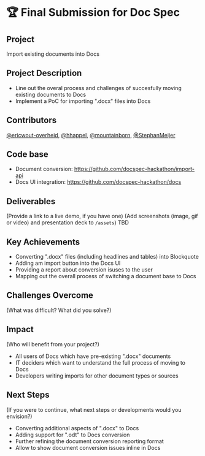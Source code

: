 
# 🏆 Final Submission for Doc Spec

## Project
Import existing documents into Docs

## Project Description
- Line out the overal process and challenges of succesfully moving existing documents to Docs
- Implement a PoC for importing ".docx" files into Docs

## Contributors
<a href="https://github.com/ericwout-overheid">@ericwout-overheid</a>, <a href="https://github.com/hhappel">@hhappel</a>, <a href="https://github.com/mountainborn">@mountainborn</a>, <a href="https://github.com/StephanMeijer">@StephanMeijer</a>

## Code base
- Document conversion: https://github.com/docspec-hackathon/import-api
- Docs UI integration: https://github.com/docspec-hackathon/docs

## Deliverables 
(Provide a link to a live demo, if you have one)
(Add screenshots (image, gif or video) and presentation deck to `/assets`)
TBD

## Key Achievements
- Converting ".docx" files (including headlines and tables) into Blockquote
- Adding am import button into the Docs UI
- Providing a report about conversion isuses to the user
- Mapping out the overall process of switching a document base to Docs

## Challenges Overcome
(What was difficult? What did you solve?)

## Impact
(Who will benefit from your project?)

- All users of Docs which have pre-existing ".docx" documents
- IT deciders which want to understand the full process of moving to Docs
- Developers writing imports for other document types or sources

## Next Steps
(If you were to continue, what next steps or developments would you envision?)

- Converting additional aspects of ".docx" to Docs
- Adding support for ".odt" to Docs conversion
- Further refining the document conversion reporting format
- Allow to show document conversion issues inline in Docs
